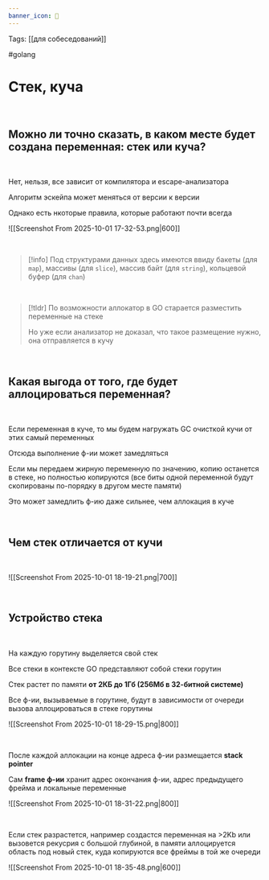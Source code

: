 ```yaml
---
banner_icon: 🦍
---
```

Tags: [[для собеседований]]

#golang 



# Стек, куча

&emsp;

## Можно ли точно сказать, в каком месте будет создана переменная: **стек или куча?**

&emsp;

Нет, нельзя, все зависит от компилятора и escape-анализатора

Алгоритм эскейпа может меняться от версии к версии


Однако есть нкоторые правила, которые работают почти всегда

![[Screenshot From 2025-10-01 17-32-53.png|600]]

&emsp;

> [!info] 
> Под структурами данных здесь имеются ввиду бакеты (для `map`), массивы (для `slice`), массив байт (для `string`), кольцевой буфер (для `chan`)

&emsp;

> [!tldr] 
> По возможности аллокатор в GO старается разместить переменные на стеке
> 
> Но уже если анализатор не доказал, что такое размещение нужно, она отправляется в кучу 
> 

 
 



## Какая выгода от того, где будет аллоцироваться переменная?

&emsp;

Если переменная в куче, то мы будем нагружать GC очисткой кучи от этих самый переменных

Отсюда выполнение ф-ии может замедляться


Если мы передаем жирную переменную по значению, копию останется в стеке, но полностью копируются (все биты одной переменной будут скопированы по-порядку в другом месте памяти)

Это может замедлить ф-ию даже сильнее, чем аллокация в куче

 
 




## Чем стек отличается от кучи

 


![[Screenshot From 2025-10-01 18-19-21.png|700]]

 
 



## Устройство стека

&emsp;

На каждую горутину выделяется свой стек

Все стеки в контексте GO представляют собой стеки горутин

Стек растет по памяти **от 2КБ до 1Гб (256Мб в 32-битной системе)**
 
 

Все ф-ии, вызываемые в горутине, будут в зависимости от очереди вызова аллоцироваться в стеке горутины

![[Screenshot From 2025-10-01 18-29-15.png|800]]

&emsp;

После каждой аллокации на конце адреса ф-ии размещается **stack pointer**

Сам **frame ф-ии** хранит адрес окончания ф-ии, адрес предыдущего фрейма и локальные переменные

![[Screenshot From 2025-10-01 18-31-22.png|800]]

&emsp;

Если стек разрастется, например создастся переменная на >2Kb или вызовется рекусрия с большой глубиной, в памяти аллоцируется область под новый стек, куда копируются все фреймы в той же очереди

![[Screenshot From 2025-10-01 18-35-48.png|600]]
 


